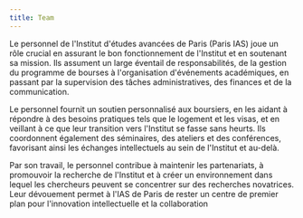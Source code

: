 ```yaml
---
title: Team
---
```

Le personnel de l'Institut d'études avancées de Paris (Paris IAS) joue un rôle crucial en assurant le bon fonctionnement de l'Institut et en soutenant sa mission. Ils assument un large éventail de responsabilités, de la gestion du programme de bourses à l'organisation d'événements académiques, en passant par la supervision des tâches administratives, des finances et de la communication. 

Le personnel fournit un soutien personnalisé aux boursiers, en les aidant à répondre à des besoins pratiques tels que le logement et les visas, et en veillant à ce que leur transition vers l'Institut se fasse sans heurts. Ils coordonnent également des séminaires, des ateliers et des conférences, favorisant ainsi les échanges intellectuels au sein de l'Institut et au-delà.

Par son travail, le personnel contribue à maintenir les partenariats, à promouvoir la recherche de l'Institut et à créer un environnement dans lequel les chercheurs peuvent se concentrer sur des recherches novatrices. Leur dévouement permet à l'IAS de Paris de rester un centre de premier plan pour l'innovation intellectuelle et la collaboration 

